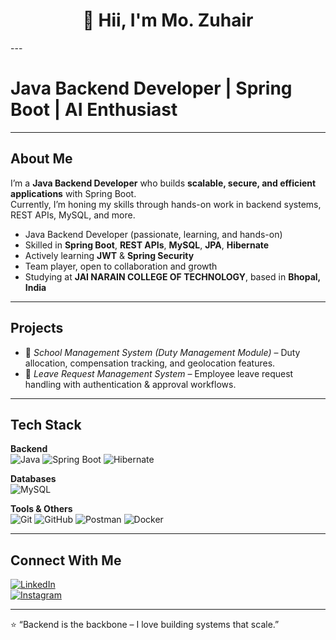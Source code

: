 <h1 align="center">👋 Hii, I'm Mo. Zuhair</h1>
---

#  Java Backend Developer | Spring Boot | AI Enthusiast

---

##  About Me

I’m a **Java Backend Developer** who builds **scalable, secure, and efficient applications** with Spring Boot.  
Currently, I’m honing my skills through hands-on work in backend systems, REST APIs, MySQL, and more.  

-  Java Backend Developer (passionate, learning, and hands-on)  
-  Skilled in **Spring Boot**, **REST APIs**, **MySQL**, **JPA**, **Hibernate**  
-  Actively learning **JWT** & **Spring Security**  
-  Team player, open to collaboration and growth  
-  Studying at **JAI NARAIN COLLEGE OF TECHNOLOGY**, based in **Bhopal, India**

---

##  Projects

- 🏫 *School Management System (Duty Management Module)* – Duty allocation, compensation tracking, and geolocation features.  
- 📝 *Leave Request Management System* – Employee leave request handling with authentication & approval workflows.

---

##  Tech Stack

**Backend**  
![Java](https://img.shields.io/badge/java-%23ED8B00.svg?style=for-the-badge&logo=openjdk&logoColor=white) ![Spring Boot](https://img.shields.io/badge/springboot-%236DB33F.svg?style=for-the-badge&logo=springboot&logoColor=white) ![Hibernate](https://img.shields.io/badge/Hibernate-59666C?style=for-the-badge&logo=Hibernate&logoColor=white)

**Databases**  
![MySQL](https://img.shields.io/badge/mysql-4479A1.svg?style=for-the-badge&logo=mysql&logoColor=white)

**Tools & Others**  
![Git](https://img.shields.io/badge/git-%23F05033.svg?style=for-the-badge&logo=git&logoColor=white) ![GitHub](https://img.shields.io/badge/github-%23121011.svg?style=for-the-badge&logo=github&logoColor=white) ![Postman](https://img.shields.io/badge/Postman-FF6C37?style=for-the-badge&logo=postman&logoColor=white) ![Docker](https://img.shields.io/badge/Docker-2496ED.svg?style=for-the-badge&logo=docker&logoColor=white)

---

##  Connect With Me

[![LinkedIn](https://img.shields.io/badge/LinkedIn-%230077B5.svg?logo=linkedin&logoColor=white)](https://www.linkedin.com/in/mo-zuhair-159a22249/)  
[![Instagram](https://img.shields.io/badge/Instagram-%23E4405F.svg?logo=Instagram&logoColor=white)](https://www.instagram.com/mr.zuhair.24?igsh=cW1saGtkYm5oZnZm)

---

⭐ “Backend is the backbone – I love building systems that scale.”
